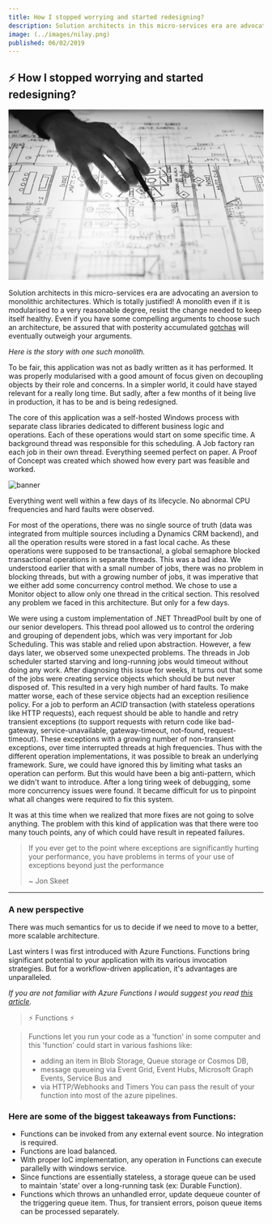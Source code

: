```yaml
---
title: How I stopped worrying and started redesigning?
description: Solution architects in this micro-services era are advocating an aversion to monolithic architectures. Here is the story with one such monolith.
image: (../images/nilay.png)
published: 06/02/2019
---
```


## ⚡ How I stopped worrying and started redesigning?

![banner](../images/banner.jpeg)

Solution architects in this micro-services era are advocating an aversion to monolithic architectures. Which is totally justified! A monolith even if it is modularised to a very reasonable degree, resist the change needed to keep itself healthy. Even if you have some compelling arguments to choose such an architecture, be assured that with posterity accumulated [gotchas](https://www.urbandictionary.com/define.php?term=gotcha) will eventually outweigh your arguments.


*Here is the story with one such monolith.*

To be fair, this application was not as badly written as it has performed. It was properly modularised with a good amount of focus given on decoupling objects by their role and concerns. In a simpler world, it could have stayed relevant for a really long time. But sadly, after a few months of it being live in production, it has to be and is being redesigned.

The core of this application was a self-hosted Windows process with separate class libraries dedicated to different business logic and operations. Each of these operations would start on some specific time. A background thread was responsible for this scheduling. A Job factory ran each job in their own thread. Everything seemed perfect on paper. A Proof of Concept was created which showed how every part was feasible and worked.

![banner](https://cdn-images-1.medium.com/max/1600/0*jzTfbstmjQZ8UFSn.png)

Everything went well within a few days of its lifecycle. No abnormal CPU frequencies and hard faults were observed.

For most of the operations, there was no single source of truth (data was integrated from multiple sources including a Dynamics CRM backend), and all the operation results were stored in a fast local cache. As these operations were supposed to be transactional, a global semaphore blocked transactional operations in separate threads. This was a bad idea. We understood earlier that with a small number of jobs, there was no problem in blocking threads, but with a growing number of jobs, it was imperative that we either add some concurrency control method. We chose to use a Monitor object to allow only one thread in the critical section. This resolved any problem we faced in this architecture. But only for a few days.

We were using a custom implementation of .NET ThreadPool built by one of our senior developers. This thread pool allowed us to control the ordering and grouping of dependent jobs, which was very important for Job Scheduling. This was stable and relied upon abstraction. However, a few days later, we observed some unexpected problems. The threads in Job scheduler started starving and long-running jobs would timeout without doing any work. After diagnosing this issue for weeks, it turns out that some of the jobs were creating service objects which should be but never disposed of. This resulted in a very high number of hard faults. To make matter worse, each of these service objects had an exception resilience policy. For a job to perform an _ACID_ transaction (with stateless operations like HTTP requests), each request should be able to handle and retry transient exceptions (to support requests with return code like bad-gateway, service-unavailable, gateway-timeout, not-found, request-timeout). These exceptions with a growing number of non-transient exceptions, over time interrupted threads at high frequencies. Thus with the different operation implementations, it was possible to break an underlying framework. Sure, we could have ignored this by limiting what tasks an operation can perform. But this would have been a big anti-pattern, which we didn't want to introduce. After a long tiring week of debugging, some more concurrency issues were found. It became difficult for us to pinpoint what all changes were required to fix this system.

It was at this time when we realized that more fixes are not going to solve anything. The problem with this kind of application was that there were too many touch points, any of which could have result in repeated failures.

> If you ever get to the point where exceptions are significantly hurting your performance, you have problems in terms of your use of exceptions beyond just the performance
>
> ~ Jon Skeet

---

### A new perspective

There was much semantics for us to decide if we need to move to a better, more scalable architecture.

Last winters I was first introduced with Azure Functions. Functions bring significant potential to your application with its various invocation strategies. But for a workflow-driven application, it's advantages are unparalleled.

_If you are not familiar with Azure Functions I would suggest you read [this article](https://medium.com/grapecity/an-introduction-to-azure-functions-845fbf0033af)._

> ⚡ Functions ⚡

> Functions let you run your code as a 'function' in some computer and this 'function' could start in various fashions like:
> - adding an item in Blob Storage, Queue storage or Cosmos DB,
> - message queueing via Event Grid, Event Hubs, Microsoft Graph Events, Service Bus and 
> - via HTTP/Webhooks and Timers
> You can pass the result of your function into most of the azure pipelines. 

### Here are some of the biggest takeaways from Functions:

 - Functions can be invoked from any external event source. No integration is required.
 - Functions are load balanced.
 - With proper IoC implementation, any operation in Functions can execute parallelly with windows service.
 - Since functions are essentially stateless, a storage queue can be used to maintain 'state' over a long-running task (ex: Durable Function).
 - Functions which throws an unhandled error, update dequeue counter of the triggering queue item. Thus, for transient errors, poison queue items can be processed separately.